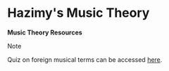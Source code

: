 # Hazimy's Music Theory
**Music Theory Resources**

>[!NOTE]
>Quiz on foreign musical terms can be accessed [here](https://hazimrsuhadi.github.io/theory/main.html).
